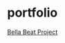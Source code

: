 # portfolio
[Bella Beat Project](https://github.com/fulljoinme/bellabeatproject/blob/main/bellabeat.md)

